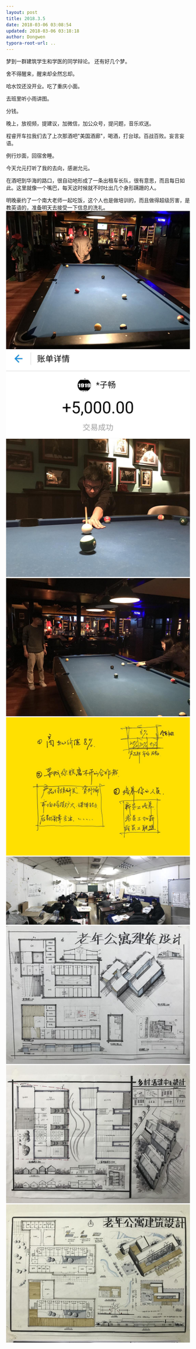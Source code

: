 ```yaml
---
layout: post
title: 2018.3.5
date: 2018-03-06 03:08:54
updated: 2018-03-06 03:18:18
author: Dongwen
typora-root-url: ..
---
```




梦到一群建筑学生和学医的同学辩论。
还有好几个梦。

舍不得醒来，醒来却全然忘却。

哈水饺还没开业。吃了重庆小面。

去班里听小雨讲图。

分钱。

晚上，放视频，提建议，加微信，加公众号，提问题，音乐欢送。

程睿开车拉我们去了上次那酒吧"美国酒廊"，喝酒，打台球。百战百败。妄言妄语。

例行炒面，回宿舍睡。

今天允元打听了我的去向，感谢允元。

在酒吧到华海的路口，很自动地形成了一条出租车长队，很有意思，而且每日如此。这里就像一个嘴巴，每天这时候就不时吐出几个身形蹒跚的人。

明晚豪约了一个南大老师一起吃饭，这个人也是做培训的，而且做得超级厉害，是教英语的，准备明天去接受一下信息的洗礼。         ![](/img/in-post/p48908488.jpg)
![](/img/in-post/p48908486.jpg)
![](/img/in-post/p48908489.jpg)
![](/img/in-post/p48908487.jpg)
![](/img/in-post/p48908503.jpg)
![](/img/in-post/p48908501.jpg)
![](/img/in-post/p48908502.jpg)
![](/img/in-post/p48908499.jpg)
![](/img/in-post/p48908500.jpg)
